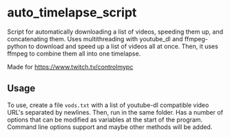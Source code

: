 # auto_timelapse_script

Script for automatically downloading a list of videos, speeding them up, and concatenating them.
Uses multithreading with youtube_dl and ffmpeg-python to download and speed up a list of videos all at once. Then, it uses ffmpeg to combine them all into one timelapse.

Made for https://www.twitch.tv/controlmypc

## Usage

To use, create a file `vods.txt` with a list of youtube-dl compatible video URL's separated by newlines. Then, run in the same folder.
Has a number of options that can be modified as variables at the start of the program. Command line options support and maybe other methods will be added.
